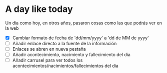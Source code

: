 # A day like today

Un dia como hoy, en otros años, pasaron cosas como las que podrás ver en la web

- [x] Cambiar formato de fecha de 'dd/mm/yyyy' a 'dd de MM de yyyy'
- [ ] Añadir enlace directo a la fuente de la información
- [ ] Enlaces se abren en nueva pestaña
- [ ] Añadir acontecimiento, nacimiento y fallecimiento del dia
- [ ] Añadir carrusel para ver todos los acontecimientos/nacimientos/fallecimientos del dia
